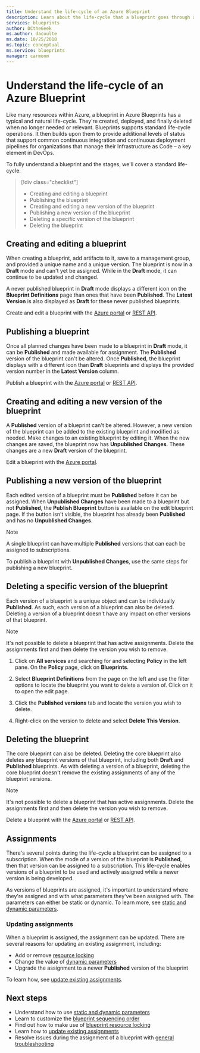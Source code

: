 ```yaml
---
title: Understand the life-cycle of an Azure Blueprint
description: Learn about the life-cycle that a blueprint goes through and details about each stage.
services: blueprints
author: DCtheGeek
ms.author: dacoulte
ms.date: 10/25/2018
ms.topic: conceptual
ms.service: blueprints
manager: carmonm
---
```

# Understand the life-cycle of an Azure Blueprint

Like many resources within Azure, a blueprint in Azure Blueprints has a typical and natural
life-cycle. They're created, deployed, and finally deleted when no longer needed or relevant.
Blueprints supports standard life-cycle operations. It then builds upon them to provide additional
levels of status that support common continuous integration and continuous deployment pipelines for
organizations that manage their Infrastructure as Code – a key element in DevOps.

To fully understand a blueprint and the stages, we'll cover a standard life-cycle:

> [!div class="checklist"]
> - Creating and editing a blueprint
> - Publishing the blueprint
> - Creating and editing a new version of the blueprint
> - Publishing a new version of the blueprint
> - Deleting a specific version of the blueprint
> - Deleting the blueprint

## Creating and editing a blueprint

When creating a blueprint, add artifacts to it, save to a management group, and provided a unique
name and a unique version. The blueprint is now in a **Draft** mode and can't yet be assigned.
While in the **Draft** mode, it can continue to be updated and changed.

A never published blueprint in **Draft** mode displays a different icon on the **Blueprint
Definitions** page than ones that have been **Published**. The **Latest Version** is also displayed
as **Draft** for these never published blueprints.

Create and edit a blueprint with the [Azure portal](../create-blueprint-portal.md#create-a-blueprint)
or [REST API](../create-blueprint-rest-api.md#create-a-blueprint).

## Publishing a blueprint

Once all planned changes have been made to a blueprint in **Draft** mode, it can be **Published**
and made available for assignment. The **Published** version of the blueprint can't be altered.
Once **Published**, the blueprint displays with a different icon than **Draft** blueprints and
displays the provided version number in the **Latest Version** column.

Publish a blueprint with the [Azure portal](../create-blueprint-portal.md#publish-a-blueprint) or
[REST API](../create-blueprint-rest-api.md#publish-a-blueprint).

## Creating and editing a new version of the blueprint

A **Published** version of a blueprint can't be altered. However, a new version of the blueprint
can be added to the existing blueprint and modified as needed. Make changes to an existing
blueprint by editing it. When the new changes are saved, the blueprint now has **Unpublished
Changes**. These changes are a new **Draft** version of the blueprint.

Edit a blueprint with the [Azure portal](../create-blueprint-portal.md#edit-a-blueprint).

## Publishing a new version of the blueprint

Each edited version of a blueprint must be **Published** before it can be assigned. When
**Unpublished Changes** have been made to a blueprint but not **Published**, the **Publish
Blueprint** button is available on the edit blueprint page. If the button isn't visible, the
blueprint has already been **Published** and has no **Unpublished Changes**.

> [!NOTE]
> A single blueprint can have multiple **Published** versions that can each be assigned to subscriptions.

To publish a blueprint with **Unpublished Changes**, use the same steps for publishing a new
blueprint.

## Deleting a specific version of the blueprint

Each version of a blueprint is a unique object and can be individually **Published**. As such, each
version of a blueprint can also be deleted. Deleting a version of a blueprint doesn't have any
impact on other versions of that blueprint.

> [!NOTE]
> It's not possible to delete a blueprint that has active assignments. Delete the
> assignments first and then delete the version you wish to remove.

1. Click on **All services** and searching for and selecting **Policy** in the left pane. On the **Policy** page, click on **Blueprints**.

1. Select **Blueprint Definitions** from the page on the left and use the filter options to locate the blueprint you want to delete a version of. Click on it to open the edit page.

1. Click the **Published versions** tab and locate the version you wish to delete.

1. Right-click on the version to delete and select **Delete This Version**.

## Deleting the blueprint

The core blueprint can also be deleted. Deleting the core blueprint also deletes any blueprint
versions of that blueprint, including both **Draft** and **Published** blueprints. As with deleting
a version of a blueprint, deleting the core blueprint doesn't remove the existing assignments of
any of the blueprint versions.

> [!NOTE]
> It's not possible to delete a blueprint that has active assignments. Delete the
> assignments first and then delete the version you wish to remove.

Delete a blueprint with the [Azure portal](../create-blueprint-portal.md#delete-a-blueprint) or
[REST API](../create-blueprint-rest-api.md#delete-a-blueprint).

## Assignments

There's several points during the life-cycle a blueprint can be assigned to a subscription. When
the mode of a version of the blueprint is **Published**, then that version can be assigned to a
subscription. This life-cycle enables versions of a blueprint to be used and actively assigned
while a newer version is being developed.

As versions of blueprints are assigned, it's important to understand where they're assigned and
with what parameters they've been assigned with. The parameters can either be static or dynamic. To
learn more, see [static and dynamic parameters](parameters.md).

### Updating assignments

When a blueprint is assigned, the assignment can be updated. There are several reasons for updating
an existing assignment, including:

- Add or remove [resource locking](resource-locking.md)
- Change the value of [dynamic parameters](parameters.md#dynamic-parameters)
- Upgrade the assignment to a newer **Published** version of the blueprint

To learn how, see [update existing assignments](../how-to/update-existing-assignments.md).

## Next steps

- Understand how to use [static and dynamic parameters](parameters.md)
- Learn to customize the [blueprint sequencing order](sequencing-order.md)
- Find out how to make use of [blueprint resource locking](resource-locking.md)
- Learn how to [update existing assignments](../how-to/update-existing-assignments.md)
- Resolve issues during the assignment of a blueprint with [general troubleshooting](../troubleshoot/general.md)